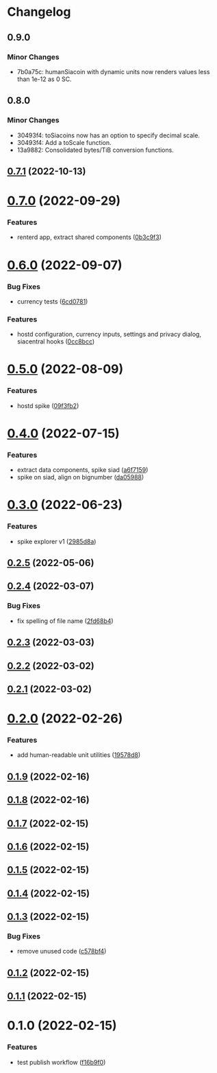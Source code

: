 # Changelog

## 0.9.0

### Minor Changes

- 7b0a75c: humanSiacoin with dynamic units now renders values less than 1e-12 as 0 SC.

## 0.8.0

### Minor Changes

- 30493f4: toSiacoins now has an option to specify decimal scale.
- 30493f4: Add a toScale function.
- 13a9882: Consolidated bytes/TiB conversion functions.

## [0.7.1](https://github.com/SiaFoundation/web/compare/sia-js-0.7.0...sia-js-0.7.1) (2022-10-13)

# [0.7.0](https://github.com/SiaFoundation/web/compare/sia-js-0.6.0...sia-js-0.7.0) (2022-09-29)

### Features

- renterd app, extract shared components ([0b3c9f3](https://github.com/SiaFoundation/web/commit/0b3c9f3e77803d0a2520ee6c5b8e08f4d4f12934))

# [0.6.0](https://github.com/SiaFoundation/web/compare/sia-js-0.5.0...sia-js-0.6.0) (2022-09-07)

### Bug Fixes

- currency tests ([6cd0781](https://github.com/SiaFoundation/web/commit/6cd078165f15834950bde8d575be6a648a4fc134))

### Features

- hostd configuration, currency inputs, settings and privacy dialog, siacentral hooks ([0cc8bcc](https://github.com/SiaFoundation/web/commit/0cc8bcc2ab4057e7dbdc80aa3f06c06dfb0bd907))

# [0.5.0](https://github.com/SiaFoundation/web/compare/sia-js-0.4.0...sia-js-0.5.0) (2022-08-09)

### Features

- hostd spike ([09f3fb2](https://github.com/SiaFoundation/web/commit/09f3fb2f9d7193d5a137d8a252c0a6566f15e2cb))

# [0.4.0](https://github.com/SiaFoundation/web/compare/sia-js-0.3.0...sia-js-0.4.0) (2022-07-15)

### Features

- extract data components, spike siad ([a6f7159](https://github.com/SiaFoundation/web/commit/a6f71593796ed763486e2556104ea71598f0e208))
- spike on siad, align on bignumber ([da05988](https://github.com/SiaFoundation/web/commit/da0598867dcf56006ed912d21486a9ab6da4ab47))

# [0.3.0](https://github.com/SiaFoundation/web/compare/sia-js-0.2.5...sia-js-0.3.0) (2022-06-23)

### Features

- spike explorer v1 ([2985d8a](https://github.com/SiaFoundation/web/commit/2985d8abddce552a4f86e6f9a91b86096d815722))

## [0.2.5](https://github.com/SiaFoundation/web/compare/sia-js-0.2.4...sia-js-0.2.5) (2022-05-06)

## [0.2.4](https://github.com/SiaFoundation/web/compare/sia-js-0.2.3...sia-js-0.2.4) (2022-03-07)

### Bug Fixes

- fix spelling of file name ([2fd68b4](https://github.com/SiaFoundation/web/commit/2fd68b4ec266d3af5c38131b391390d12312b083))

## [0.2.3](https://github.com/SiaFoundation/web/compare/sia-js-0.2.2...sia-js-0.2.3) (2022-03-03)

## [0.2.2](https://github.com/SiaFoundation/web/compare/sia-js-0.2.1...sia-js-0.2.2) (2022-03-02)

## [0.2.1](https://github.com/SiaFoundation/web/compare/sia-js-0.2.0...sia-js-0.2.1) (2022-03-02)

# [0.2.0](https://github.com/SiaFoundation/web/compare/sia-js-0.1.0...sia-js-0.2.0) (2022-02-26)

### Features

- add human-readable unit utilities ([19578d8](https://github.com/SiaFoundation/web/commit/19578d8fccefd548ea7b63b0ac76477bc3a9c585))

## [0.1.9](https://github.com/SiaFoundation/web/compare/sia-core-0.1.8...sia-core-0.1.9) (2022-02-16)

## [0.1.8](https://github.com/SiaFoundation/web/compare/sia-core-0.1.7...sia-core-0.1.8) (2022-02-16)

## [0.1.7](https://github.com/SiaFoundation/web/compare/sia-core-0.1.6...sia-core-0.1.7) (2022-02-15)

## [0.1.6](https://github.com/SiaFoundation/web/compare/sia-core-0.1.5...sia-core-0.1.6) (2022-02-15)

## [0.1.5](https://github.com/SiaFoundation/web/compare/sia-core-0.1.4...sia-core-0.1.5) (2022-02-15)

## [0.1.4](https://github.com/SiaFoundation/web/compare/sia-core-0.1.3...sia-core-0.1.4) (2022-02-15)

## [0.1.3](https://github.com/SiaFoundation/web/compare/sia-core-0.1.2...sia-core-0.1.3) (2022-02-15)

### Bug Fixes

- remove unused code ([c578bf4](https://github.com/SiaFoundation/web/commit/c578bf4cf8e71c41d6ecf71716ecf2734a184ef3))

## [0.1.2](https://github.com/SiaFoundation/web/compare/sia-core-0.1.1...sia-core-0.1.2) (2022-02-15)

## [0.1.1](https://github.com/SiaFoundation/web/compare/sia-core-0.1.0...sia-core-0.1.1) (2022-02-15)

# 0.1.0 (2022-02-15)

### Features

- test publish workflow ([f16b9f0](https://github.com/SiaFoundation/web/commit/f16b9f05acc8222a63c58c1f8f956c3d53ef1fe7))
